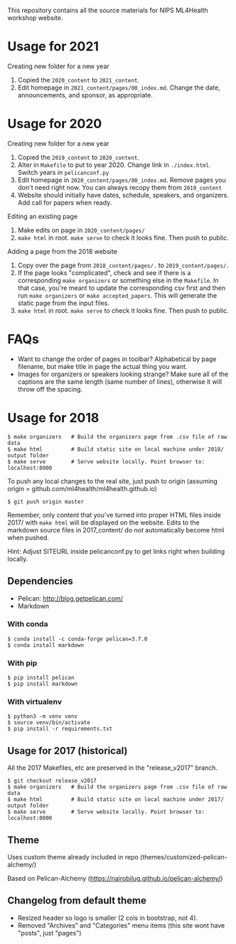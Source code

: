 This repository contains all the source materials for NIPS ML4Health workshop website. 

# Usage for 2021

Creating new folder for a new year
1. Copied the `2020_content` to `2021_content`.
2. Edit homepage in `2021_content/pages/00_index.md`. Change the date, announcements, and sponsor, as appropriate. 

# Usage for 2020

Creating new folder for a new year
1. Copied the `2019_content` to `2020_content`.
2. Alter in `Makefile` to put to year 2020. Change link in `./index.html`. Switch years in `pelicanconf.py`
3. Edit homepage in `2020_content/pages/00_index.md`. Remove pages you don't need right now. You can always recopy them from `2019_content`
4. Website should initially have dates, schedule, speakers, and organizers. Add call for papers when ready.

Editing an existing page
1. Make edits on page in `2020_content/pages/`
2. `make html` in root. `make serve` to check it looks fine. Then push to public.

Adding a page from the 2018 website
1. Copy over the page from `2018_content/pages/.` to `2019_content/pages/.`
2. If the page looks "complicated", check and see if there is a corresponding `make organizers` or something else in the `Makefile`. In that case, you're meant to update the corresponding csv first and then run `make organizers` or `make accepted_papers`. This will generate the static page from the input files.
3. `make html` in root. `make serve` to check it looks fine. Then push to public.

# FAQs

 - Want to change the order of pages in toolbar? Alphabetical by page filename, but make title in page the actual thing you want.
 - Images for organizers or speakers looking strange? Make sure all of the captions are the same length (same number of lines), otherwise it will throw off the spacing.

# Usage for 2018

```
$ make organizers   # Build the organizers page from .csv file of raw data
$ make html         # Build static site on local machine under 2018/ output folder
$ make serve        # Serve website locally. Point browser to: localhost:8000
```

To push any local changes to the real site, just push to origin (assuming origin = github.com/ml4health/ml4health.github.io)
```
$ git push origin master
```

Remember, only content that you've turned into proper HTML files inside 2017/ with `make html` will be displayed on the website. Edits to the markdown source files in 2017_content/ do *not* automatically become html when pushed.

Hint: Adjust SITEURL inside pelicanconf.py to get links right when building locally.

## Dependencies
* Pelican: http://blog.getpelican.com/
* Markdown

### With conda
```
$ conda install -c conda-forge pelican=3.7.0
$ conda install markdown
```

### With pip
```
$ pip install pelican
$ pip install markdown
```

### With virtualenv
```
$ python3 -m venv venv
$ source venv/bin/activate
$ pip install -r requirements.txt
```

## Usage for 2017 (historical)

All the 2017 Makefiles, etc are preserved in the "release_v2017" branch. 

```
$ git checkout release_v2017
$ make organizers   # Build the organizers page from .csv file of raw data
$ make html         # Build static site on local machine under 2017/ output folder
$ make serve        # Serve website locally. Point browser to: localhost:8000
```


## Theme

Uses custom theme already included in repo (themes/customized-pelican-alchemy/)

Based on Pelican-Alchemy (https://nairobilug.github.io/pelican-alchemy/)

## Changelog from default theme
* Resized header so logo is smaller (2 cols in bootstrap, not 4).
* Removed "Archives" and "Categories" menu items (this site wont have "posts", just "pages")
